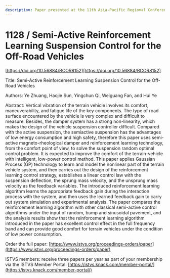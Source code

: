 ```yaml
---
description: Paper presented at the 11th Asia-Pacific Regional Conference of the ISTVS
---
```


# 1128 / Semi-Active Reinforcement Learning Suspension Control for the Off-Road Vehicles

[https://doi.org/10.56884/BCOR8152](https://doi.org/10.56884/BCOR8152)

Title: Semi-Active Reinforcement Learning Suspension Control for the Off-Road Vehicles

Authors: Ye Zhuang, Haojie Sun, Yingchun Qi, Weiguang Fan, and Hui Ye

Abstract: Vertical vibration of the terrain vehicle involves its comfort, maneuverability, and fatigue life of the key components. The type of road surface encountered by the vehicle is very complex and difficult to measure. Besides, the damper system has a strong non-linearity, which makes the design of the vehicle suspension controller difficult. Compared with the active suspension, the semiactive suspension has the advantages of low energy consumption and high safety, therefore this paper uses semi-active magneto-rheological damper and reinforcement learning technology, from the comfort point of view, to solve the suspension random optimal control problem. It is expected to improve the comfort of the terrain-vehicle with intelligent, low-power control method. This paper applies Gaussian Process (GP) technology to learn and model the nonlinear part of the terrain vehicle system, and then carries out the design of the reinforcement learning control strategy, establishes a linear control law with the suspension deflection, the sprung mass velocity, and the unsprung mass velocity as the feedback variables. The introduced reinforcement learning algorithm learns the appropriate feedback gain during the interaction process with the system, and then uses the learned feedback gain to carry out system simulation and experimental analysis. The paper compares the reinforcement learning algorithm with other classical semi-active control algorithms under the input of random, bump and sinusoidal pavement, and the analysis results show that the reinforcement learning algorithm introduced in the paper has excellent control effect in the full frequency band and can provide good comfort for terrain vehicles under the condition of low power consumption.

Order the full paper: [https://www.istvs.org/proceedings-orders/paper](https://www.istvs.org/proceedings-orders/paper)

ISTVS members: receive three papers per year as part of your membership via the ISTVS Member Portal: [https://istvs.knack.com/member-portal/](https://istvs.knack.com/member-portal/)

